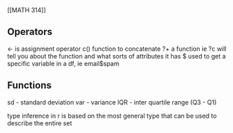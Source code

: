 [[MATH 314]]

## Operators
<- is assignment operator 
c() function to concatenate
?+ a function ie ?c will tell you about the function and what sorts of attributes it has
$ used to get a specific variable in a df, ie email$spam

## Functions
sd - standard deviation 
var - variance 
IQR - inter quartile range (Q$3$ - Q$1$)

type inference in r is based on the most general type that can be used to describe the entire set
